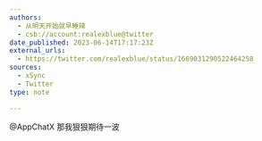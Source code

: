 ```yaml
---
authors:
  - 从明天开始就早睡辣
  - csb://account:realexblue@twitter
date_published: 2023-06-14T17:17:23Z
external_urls:
  - https://twitter.com/realexblue/status/1669031290522464258
sources:
  - xSync
  - Twitter
type: note

---
```


@AppChatX 那我狠狠期待一波